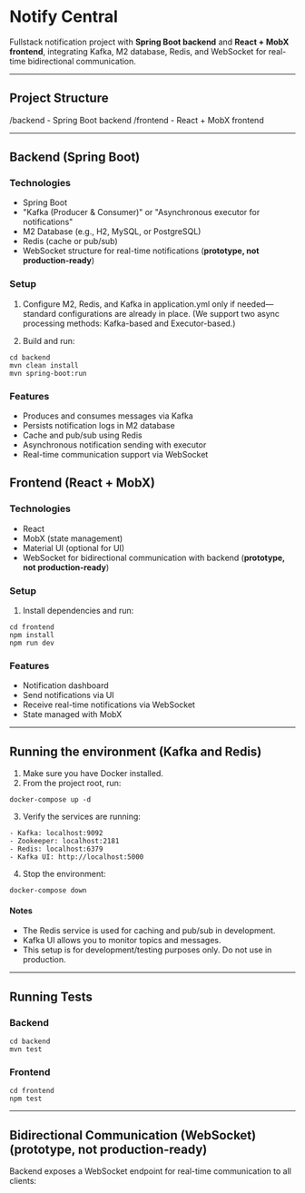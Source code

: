 # Notify Central

Fullstack notification project with **Spring Boot backend** and **React + MobX frontend**, integrating Kafka, M2 database, Redis, and WebSocket for real-time bidirectional communication.

---

## Project Structure

/backend - Spring Boot backend
/frontend - React + MobX frontend

---

## Backend (Spring Boot)

### Technologies
- Spring Boot
- "Kafka (Producer & Consumer)" or "Asynchronous executor for notifications"
- M2 Database (e.g., H2, MySQL, or PostgreSQL)
- Redis (cache or pub/sub)
- WebSocket structure for real-time notifications (**prototype, not production-ready**)

### Setup

1. Configure M2, Redis, and Kafka in application.yml only if needed—standard configurations are already in place. (We support two async processing methods: Kafka-based and Executor-based.)


2. Build and run:
```
cd backend
mvn clean install
mvn spring-boot:run
```

### Features
- Produces and consumes messages via Kafka
- Persists notification logs in M2 database
- Cache and pub/sub using Redis
- Asynchronous notification sending with executor
- Real-time communication support via WebSocket

## Frontend (React + MobX)

### Technologies
- React
- MobX (state management)
- Material UI (optional for UI)
- WebSocket for bidirectional communication with backend  (**prototype, not production-ready**)

### Setup

1. Install dependencies and run:
```
cd frontend
npm install
npm run dev
```

### Features
- Notification dashboard
- Send notifications via UI
- Receive real-time notifications via WebSocket
- State managed with MobX

---

## Running the environment (Kafka and Redis)

1. Make sure you have Docker installed.
2. From the project root, run:
```
docker-compose up -d
```
3. Verify the services are running:
```
- Kafka: localhost:9092
- Zookeeper: localhost:2181
- Redis: localhost:6379
- Kafka UI: http://localhost:5000
```
4. Stop the environment:
```
docker-compose down
```

#### Notes

- The Redis service is used for caching and pub/sub in development.
- Kafka UI allows you to monitor topics and messages.
- This setup is for development/testing purposes only. Do not use in production.

---

## Running Tests

### Backend
```
cd backend
mvn test
```

### Frontend
```
cd frontend
npm test
```

---

## Bidirectional Communication (WebSocket) (**prototype, not production-ready**)
Backend exposes a WebSocket endpoint for real-time communication to all clients:
